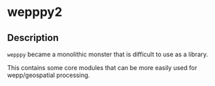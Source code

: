 # wepppy2

## Description

`wepppy` became a monolithic monster that is difficult to use as a library. 

This contains some core modules that can be more easily used for wepp/geospatial processing.

